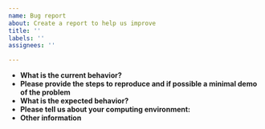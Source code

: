 ```yaml
---
name: Bug report
about: Create a report to help us improve
title: ''
labels: ''
assignees: ''

---
```


*   **What is the current behavior?**  
*   **Please provide the steps to reproduce and if possible a minimal demo of the problem**  
*   **What is the expected behavior?**  
*   **Please tell us about your computing environment:**  
*   **Other information**  
